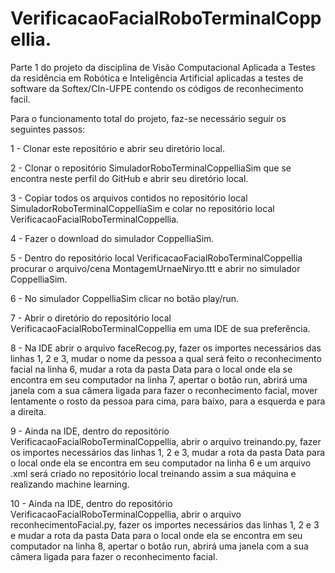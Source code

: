 # VerificacaoFacialRoboTerminalCoppellia.

Parte 1 do projeto da disciplina de Visão Computacional Aplicada a Testes da residência em Robótica e Inteligência Artificial aplicadas a testes de software da Softex/CIn-UFPE contendo os códigos de reconhecimento facil.

Para o funcionamento total do projeto, faz-se necessário seguir os seguintes passos:

1 - Clonar este repositório e abrir seu diretório local.

2 - Clonar o repositório SimuladorRoboTerminalCoppelliaSim que se encontra neste perfil do GitHub e abrir seu diretório local.

3 - Copiar todos os arquivos contidos no repositório local SimuladorRoboTerminalCoppelliaSim e colar no repositório local VerificacaoFacialRoboTerminalCoppellia.

4 - Fazer o download do simulador CoppelliaSim.

5 - Dentro do repositório local VerificacaoFacialRoboTerminalCoppellia procurar o arquivo/cena MontagemUrnaeNiryo.ttt e abrir no simulador CoppelliaSim.

6 - No simulador CoppelliaSim clicar no botão play/run.

7 - Abrir o diretório do repositório local VerificacaoFacialRoboTerminalCoppellia em uma IDE de sua preferência.

8 - Na IDE abrir o arquivo faceRecog.py, fazer os importes necessários das linhas 1, 2 e 3, mudar o nome da pessoa a qual será feito o reconhecimento facial na linha 6, mudar a rota da pasta Data para o local onde ela se encontra em seu computador na linha 7, apertar o botão run, abrirá uma janela com a sua câmera ligada para fazer o reconhecimento facial, mover lentamente o rosto da pessoa para cima, para baixo, para a esquerda e para a direita.

9 - Ainda na IDE, dentro do repositório VerificacaoFacialRoboTerminalCoppellia, abrir o arquivo treinando.py, fazer os importes necessários das linhas 1, 2 e 3, mudar a rota da pasta Data para o local onde ela se encontra em seu computador na linha 6 e um arquivo .xml será criado no repositório local treinando assim a sua máquina e realizando machine learning.

10 - Ainda na IDE, dentro do repositório VerificacaoFacialRoboTerminalCoppellia, abrir o arquivo reconhecimentoFacial.py, fazer os importes necessários das linhas 1, 2 e 3 e mudar a rota da pasta Data para o local onde ela se encontra em seu computador na linha 8, apertar o botão run, abrirá uma janela com a sua câmera ligada para fazer o reconhecimento facial.
